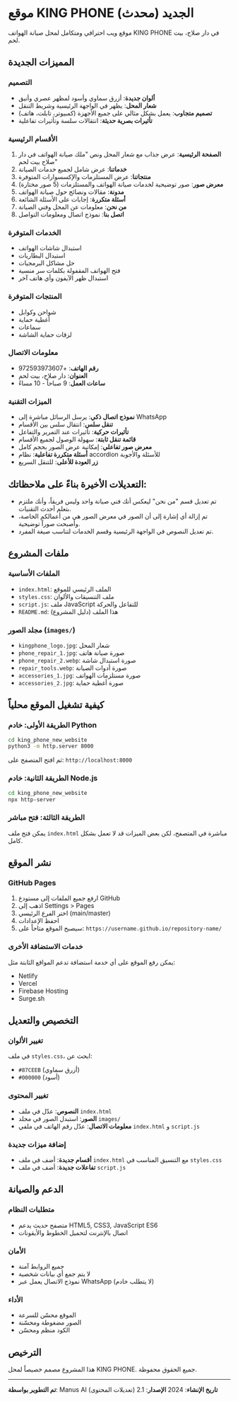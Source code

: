 # موقع KING PHONE الجديد (محدث)

موقع ويب احترافي ومتكامل لمحل صيانة الهواتف KING PHONE في دار صلاح، بيت لحم.

## المميزات الجديدة

### التصميم
- **ألوان جديدة**: أزرق سماوي وأسود لمظهر عصري وأنيق
- **شعار المحل**: يظهر في الواجهة الرئيسية وشريط التنقل
- **تصميم متجاوب**: يعمل بشكل مثالي على جميع الأجهزة (كمبيوتر، تابلت، هاتف)
- **تأثيرات بصرية حديثة**: انتقالات سلسة وتأثيرات تفاعلية

### الأقسام الرئيسية
1. **الصفحة الرئيسية**: عرض جذاب مع شعار المحل ونص "ملك صيانة الهواتف في دار صلاح بيت لحم"
2. **خدماتنا**: عرض شامل لجميع خدمات الصيانة
3. **منتجاتنا**: عرض المستلزمات والإكسسوارات المتوفرة
4. **معرض صور**: صور توضيحية لخدمات صيانة الهواتف والمستلزمات (5 صور مختارة)
5. **مدونة**: مقالات ونصائح حول صيانة الهواتف
6. **أسئلة متكررة**: إجابات على الأسئلة الشائعة
7. **من نحن**: معلومات عن المحل وفني الصيانة
8. **اتصل بنا**: نموذج اتصال ومعلومات التواصل

### الخدمات المتوفرة
- استبدال شاشات الهواتف
- استبدال البطاريات
- حل مشاكل البرمجيات
- فتح الهواتف المقفولة بكلمات سر منسية
- استبدال ظهر الآيفون وأي هاتف آخر

### المنتجات المتوفرة
- شواحن وكوابل
- أغطية حماية
- سماعات
- لزقات حماية الشاشة

### معلومات الاتصال
- **رقم الهاتف**: +972593973607
- **العنوان**: دار صلاح، بيت لحم
- **ساعات العمل**: 9 صباحاً - 10 مساءً

### الميزات التقنية
- **نموذج اتصال ذكي**: يرسل الرسائل مباشرة إلى WhatsApp
- **تنقل سلس**: انتقال سلس بين الأقسام
- **تأثيرات حركية**: تأثيرات عند التمرير والتفاعل
- **قائمة تنقل ثابتة**: سهولة الوصول لجميع الأقسام
- **معرض صور تفاعلي**: إمكانية عرض الصور بحجم كامل
- **أسئلة متكررة تفاعلية**: نظام accordion للأسئلة والأجوبة
- **زر العودة للأعلى**: للتنقل السريع

## التعديلات الأخيرة بناءً على ملاحظاتك:
- تم تعديل قسم "من نحن" ليعكس أنك فني صيانة واحد وليس فريقاً، وأنك ملتزم بتعلم أحدث التقنيات.
- تم إزالة أي إشارة إلى أن الصور في معرض الصور هي من أعمالكم الخاصة، وأصبحت صوراً توضيحية.
- تم تعديل النصوص في الواجهة الرئيسية وقسم الخدمات لتناسب صيغة المفرد.

## ملفات المشروع

### الملفات الأساسية
- `index.html`: الملف الرئيسي للموقع
- `styles.css`: ملف التنسيقات والألوان
- `script.js`: ملف JavaScript للتفاعل والحركة
- `README.md`: هذا الملف (دليل المشروع)

### مجلد الصور (`images/`)
- `kingphone_logo.jpg`: شعار المحل
- `phone_repair_1.jpg`: صورة صيانة هاتف
- `phone_repair_2.webp`: صورة استبدال شاشة
- `repair_tools.webp`: صورة أدوات الصيانة
- `accessories_1.jpg`: صورة مستلزمات الهواتف
- `accessories_2.jpg`: صورة أغطية حماية

## كيفية تشغيل الموقع محلياً

### الطريقة الأولى: خادم Python
```bash
cd king_phone_new_website
python3 -m http.server 8000
```
ثم افتح المتصفح على: `http://localhost:8000`

### الطريقة الثانية: خادم Node.js
```bash
cd king_phone_new_website
npx http-server
```

### الطريقة الثالثة: فتح مباشر
يمكن فتح ملف `index.html` مباشرة في المتصفح، لكن بعض الميزات قد لا تعمل بشكل كامل.

## نشر الموقع

### GitHub Pages
1. ارفع جميع الملفات إلى مستودع GitHub
2. اذهب إلى Settings > Pages
3. اختر الفرع الرئيسي (main/master)
4. احفظ الإعدادات
5. سيصبح الموقع متاحاً على: `https://username.github.io/repository-name/`

### خدمات الاستضافة الأخرى
يمكن رفع الموقع على أي خدمة استضافة تدعم المواقع الثابتة مثل:
- Netlify
- Vercel
- Firebase Hosting
- Surge.sh

## التخصيص والتعديل

### تغيير الألوان
في ملف `styles.css`، ابحث عن:
- `#87CEEB` (أزرق سماوي)
- `#000000` (أسود)

### تغيير المحتوى
- **النصوص**: عدّل في ملف `index.html`
- **الصور**: استبدل الصور في مجلد `images/`
- **معلومات الاتصال**: عدّل رقم الهاتف في ملفي `index.html` و `script.js`

### إضافة ميزات جديدة
- **أقسام جديدة**: أضف في ملف `index.html` مع التنسيق المناسب في `styles.css`
- **تفاعلات جديدة**: أضف في ملف `script.js`

## الدعم والصيانة

### متطلبات النظام
- متصفح حديث يدعم HTML5, CSS3, JavaScript ES6
- اتصال بالإنترنت لتحميل الخطوط والأيقونات

### الأمان
- جميع الروابط آمنة
- لا يتم جمع أي بيانات شخصية
- نموذج الاتصال يعمل عبر WhatsApp (لا يتطلب خادم)

### الأداء
- الموقع محسّن للسرعة
- الصور مضغوطة ومحسّنة
- الكود منظم ومحسّن

## الترخيص

هذا المشروع مصمم خصيصاً لمحل KING PHONE. جميع الحقوق محفوظة.

---

**تم التطوير بواسطة**: Manus AI
**تاريخ الإنشاء**: 2024
**الإصدار**: 2.1 (تعديلات المحتوى)

